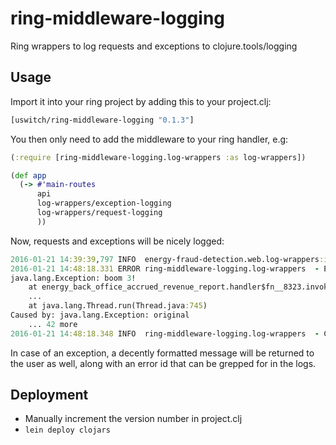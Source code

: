 # ring-middleware-logging

Ring wrappers to log requests and exceptions to clojure.tools/logging

## Usage

Import it into your ring project by adding this to your project.clj:

```clojure
[uswitch/ring-middleware-logging "0.1.3"]
```

You then only need to add the middleware to your ring handler, e.g:
```clojure
(:require [ring-middleware-logging.log-wrappers :as log-wrappers])

(def app
  (-> #'main-routes
      api
      log-wrappers/exception-logging
      log-wrappers/request-logging
      ))
```

Now, requests and exceptions will be nicely logged:
```clojure
2016-01-21 14:39:39,797 INFO  energy-fraud-detection.web.log-wrappers:invoke - Completing :get /main.html in 0.2 ms, status 200
2016-01-21 14:48:18.331 ERROR ring-middleware-logging.log-wrappers  - Exception when handling :get /boom (error id: eef92cb8-45a9-460d-984a-2cb626eb1751)
java.lang.Exception: boom 3!
	at energy_back_office_accrued_revenue_report.handler$fn__8323.invoke(handler.clj:69)
    ...
	at java.lang.Thread.run(Thread.java:745)
Caused by: java.lang.Exception: original
	... 42 more
2016-01-21 14:48:18.348 INFO  ring-middleware-logging.log-wrappers  - Completing :get /boom in 59.6 ms, status 500
```
In case of an exception, a decently formatted message will be returned to the user as well, 
along with an error id that can be grepped for in the logs.

## Deployment
- Manually increment the version number in project.clj
- ```lein deploy clojars```
